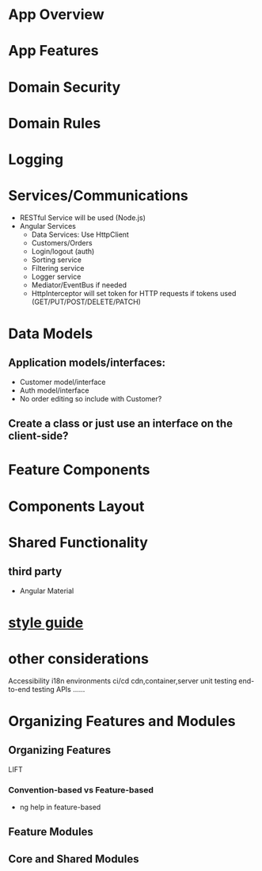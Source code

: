 # App Overview

# App Features

# Domain Security

# Domain Rules

# Logging

# Services/Communications
- RESTful Service will be used (Node.js)    
- Angular Services
	- Data Services: Use HttpClient 
	- Customers/Orders
	- Login/logout (auth)
	- Sorting service
	- Filtering service
	- Logger service
	- Mediator/EventBus if needed
	- HttpInterceptor will set token for HTTP requests if tokens used (GET/PUT/POST/DELETE/PATCH)

# Data Models
## Application models/interfaces:
- Customer model/interface    
- Auth model/interface    
- No order editing so include with Customer?

## Create a class or just use an interface on the client-side?

# Feature Components

# Components Layout

# Shared Functionality
## third party
- Angular Material




# [style guide]( https://angular.io/guide/styleguide)


# other considerations
Accessibility
i18n
environments
ci/cd
cdn,container,server
unit testing
end-to-end testing
APIs
......

# Organizing Features and Modules

## Organizing Features
LIFT

### Convention-based vs Feature-based
- ng help in feature-based
	
## Feature Modules


## Core and Shared Modules







